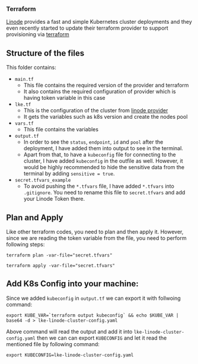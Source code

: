### Terraform

[Linode](https://www.linode.com/products/kubernetes/) provides a fast and simple Kubernetes cluster deployments and they even recently started to update their terraform provider to support provisioning via [terraform](https://registry.terraform.io/providers/linode/linode/latest/docs/resources/lke_cluster)

## Structure of the files

This folder contains:

- `main.tf`
  - This file contains the required version of the provider and terraform
  - It also contains the required configuration of provider which is having token variable in this case
- `lke.tf`
  - This is the configuration of the cluster from [linode provider](https://registry.terraform.io/providers/linode/linode/latest/docs/resources/lke_cluster)
  - It gets the variables such as k8s version and create the nodes pool
- `vars.tf`
  - This file contains the variables
- `output.tf`
  - In order to see the `status`, `endpoint`, `id` and `pool` after the deployment, I have added them into output to see in the terminal.
  - Apart from that, to have a `kubeconfig` file for connecting to the cluster, I have added `kubeconfig` in the outfile as well. However, it would be highly recommended to hide the sensitive data from the terminal by adding `sensitive = true`.
- `secret.tfvars_example`
  - To avoid pushing the `*.tfvars` file, I have added `*.tfvars` into `.gitignore`. You need to rename this file to `secret.tfvars` and add your Linode Token there.

## Plan and Apply

Like other terraform codes, you need to plan and then apply it. However, since we are reading the token variable from the file, you need to perform following steps:

```
terraform plan -var-file="secret.tfvars"
```

```
terraform apply -var-file="secret.tfvars"
```

## Add K8s Config into your machine:

Since we added `kubeconfig` in `output.tf` we can export it with follwoing command:

```
export KUBE_VAR=`terraform output kubeconfig` && echo $KUBE_VAR | base64 -d > lke-linode-cluster-config.yaml
```
Above command will read the output and add it into `lke-linode-cluster-config.yaml` then we can can export `KUBECONFIG` and let it read the mentioned file by following command:

```
export KUBECONFIG=lke-linode-cluster-config.yaml
```